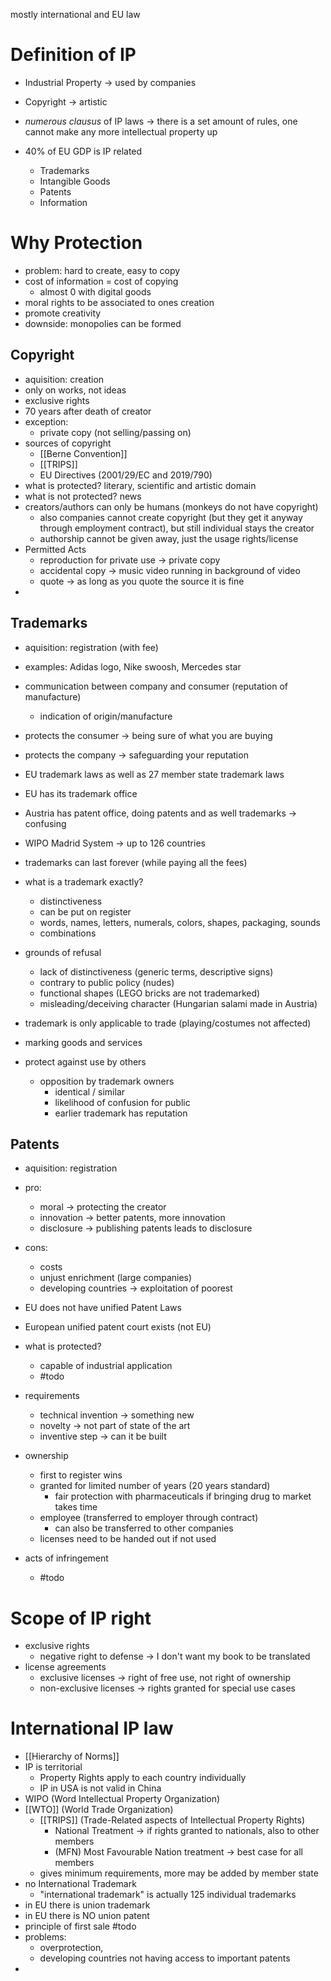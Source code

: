 mostly international and EU law


# Definition of IP

- Industrial Property -> used by companies
- Copyright -> artistic

- *numerous clausus* of IP laws -> there is a set amount of rules, one cannot make any more intellectual property up
- 40% of EU GDP is IP related
	- Trademarks
	- Intangible Goods
	- Patents
	- Information

# Why Protection
- problem: hard to create, easy to copy
- cost of information = cost of copying
	- almost 0 with digital goods
- moral rights to be associated to ones creation
- promote creativity
- downside: monopolies can be formed

## Copyright
- aquisition: creation
- only on works, not ideas
- exclusive rights
- 70 years after death of creator
- exception:
	- private copy (not selling/passing on)
- sources of copyright
	- [[Berne Convention]]
	- [[TRIPS]]
	- EU Directives (2001/29/EC and 2019/790)
- what is protected? literary, scientific and artistic domain
- what is not protected? news
- creators/authors can only be humans (monkeys do not have copyright)
	- also companies cannot create copyright (but they get it anyway through employment contract), but still individual stays the creator
	- authorship cannot be given away, just the usage rights/license
- Permitted Acts
	- reproduction for private use -> private copy
	- accidental copy -> music video running in background of video
	- quote -> as long as you quote the source it is fine
- 
## Trademarks
- aquisition: registration (with fee)
- examples: Adidas logo, Nike swoosh, Mercedes star
- communication between company and consumer (reputation of manufacture)
	- indication of origin/manufacture
- protects the consumer -> being sure of what you are buying
- protects the company -> safeguarding your reputation
- EU trademark laws as well as 27 member state trademark laws
- EU has its trademark office
- Austria has patent office, doing patents and as well trademarks -> confusing
- WIPO Madrid System -> up to 126 countries

- trademarks can last forever (while paying all the fees)
- what is a trademark exactly?
	- distinctiveness
	- can be put on register
	- words, names, letters, numerals, colors, shapes, packaging, sounds 
	- combinations
- grounds of refusal
	- lack of distinctiveness (generic terms, descriptive signs)
	- contrary to public policy (nudes)
	- functional shapes (LEGO bricks are not trademarked)
	- misleading/deceiving character (Hungarian salami made in Austria)

- trademark is only applicable to trade (playing/costumes not affected)
- marking goods and services
- protect against use by others
	- opposition by trademark owners
		- identical / similar
		- likelihood of confusion for public
		- earlier trademark has reputation

## Patents
- aquisition: registration
- pro:
	- moral -> protecting the creator
	- innovation -> better patents, more innovation
	- disclosure -> publishing patents leads to disclosure
- cons:
	- costs
	- unjust enrichment (large companies)
	- developing countries -> exploitation of poorest

- EU does not have unified Patent Laws
- European unified patent court exists (not EU)

- what is protected?
	- capable of industrial application
	- #todo
- requirements
	- technical invention -> something new
	- novelty -> not part of state of the art
	- inventive step -> can it be built

- ownership
	- first to register wins
	- granted for limited number of years (20 years standard)
		- fair protection with pharmaceuticals if bringing drug to market takes time
	- employee (transferred to employer through contract)
		- can also be transferred to other companies
	- licenses need to be handed out if not used 
- acts of infringement
	- #todo

# Scope of IP right
- exclusive rights
	- negative right to defense -> I don't want my book to be translated
- license agreements
	- exclusive licenses -> right of free use, not right of ownership
	- non-exclusive licenses -> rights granted for special use cases

# International IP law
- [[Hierarchy of Norms]]
- IP is territorial
	- Property Rights apply to each country individually
	- IP in USA is not valid in China
- WIPO (Word Intellectual Property Organization)
- [[WTO]] (World Trade Organization)
	- [[TRIPS]] (Trade-Related aspects of Intellectual Property Rights)
		- National Treatment -> if rights granted to nationals, also to other members
		- (MFN) Most Favourable Nation treatment -> best case for all members
	- gives minimum requirements, more may be added by member state
- no International Trademark
	- "international trademark" is actually 125 individual trademarks
- in EU there is union trademark
- in EU there is NO union patent
- principle of first sale #todo 
- problems: 
	- overprotection, 
	- developing countries not having access to important patents
- 


